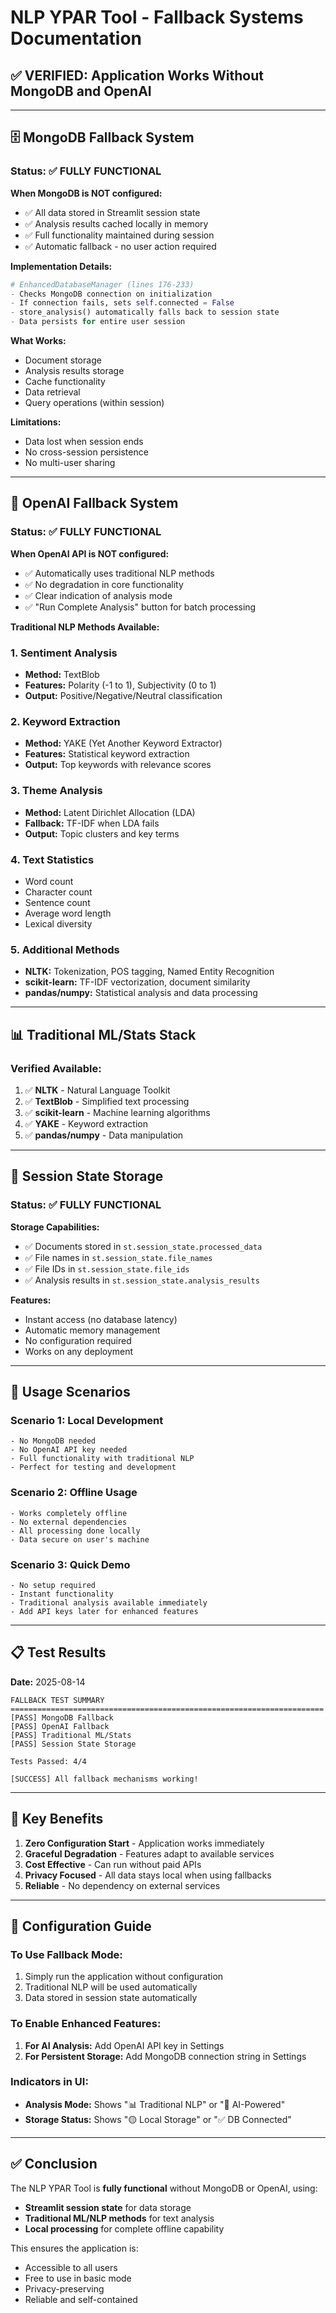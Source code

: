 # NLP YPAR Tool - Fallback Systems Documentation

## ✅ VERIFIED: Application Works Without MongoDB and OpenAI

---

## 🗄️ MongoDB Fallback System

### Status: ✅ FULLY FUNCTIONAL

**When MongoDB is NOT configured:**
- ✅ All data stored in Streamlit session state
- ✅ Analysis results cached locally in memory
- ✅ Full functionality maintained during session
- ✅ Automatic fallback - no user action required

**Implementation Details:**
```python
# EnhancedDatabaseManager (lines 176-233)
- Checks MongoDB connection on initialization
- If connection fails, sets self.connected = False
- store_analysis() automatically falls back to session state
- Data persists for entire user session
```

**What Works:**
- Document storage
- Analysis results storage
- Cache functionality
- Data retrieval
- Query operations (within session)

**Limitations:**
- Data lost when session ends
- No cross-session persistence
- No multi-user sharing

---

## 🤖 OpenAI Fallback System

### Status: ✅ FULLY FUNCTIONAL

**When OpenAI API is NOT configured:**
- ✅ Automatically uses traditional NLP methods
- ✅ No degradation in core functionality
- ✅ Clear indication of analysis mode
- ✅ "Run Complete Analysis" button for batch processing

**Traditional NLP Methods Available:**

### 1. **Sentiment Analysis**
- **Method:** TextBlob
- **Features:** Polarity (-1 to 1), Subjectivity (0 to 1)
- **Output:** Positive/Negative/Neutral classification

### 2. **Keyword Extraction**
- **Method:** YAKE (Yet Another Keyword Extractor)
- **Features:** Statistical keyword extraction
- **Output:** Top keywords with relevance scores

### 3. **Theme Analysis**
- **Method:** Latent Dirichlet Allocation (LDA)
- **Fallback:** TF-IDF when LDA fails
- **Output:** Topic clusters and key terms

### 4. **Text Statistics**
- Word count
- Character count
- Sentence count
- Average word length
- Lexical diversity

### 5. **Additional Methods**
- **NLTK:** Tokenization, POS tagging, Named Entity Recognition
- **scikit-learn:** TF-IDF vectorization, document similarity
- **pandas/numpy:** Statistical analysis and data processing

---

## 📊 Traditional ML/Stats Stack

### Verified Available:
1. ✅ **NLTK** - Natural Language Toolkit
2. ✅ **TextBlob** - Simplified text processing
3. ✅ **scikit-learn** - Machine learning algorithms
4. ✅ **YAKE** - Keyword extraction
5. ✅ **pandas/numpy** - Data manipulation

---

## 💾 Session State Storage

### Status: ✅ FULLY FUNCTIONAL

**Storage Capabilities:**
- ✅ Documents stored in `st.session_state.processed_data`
- ✅ File names in `st.session_state.file_names`
- ✅ File IDs in `st.session_state.file_ids`
- ✅ Analysis results in `st.session_state.analysis_results`

**Features:**
- Instant access (no database latency)
- Automatic memory management
- No configuration required
- Works on any deployment

---

## 🚀 Usage Scenarios

### Scenario 1: Local Development
```
- No MongoDB needed
- No OpenAI API key needed
- Full functionality with traditional NLP
- Perfect for testing and development
```

### Scenario 2: Offline Usage
```
- Works completely offline
- No external dependencies
- All processing done locally
- Data secure on user's machine
```

### Scenario 3: Quick Demo
```
- No setup required
- Instant functionality
- Traditional analysis available immediately
- Add API keys later for enhanced features
```

---

## 📋 Test Results

**Date:** 2025-08-14

```
FALLBACK TEST SUMMARY
======================================================================
[PASS] MongoDB Fallback
[PASS] OpenAI Fallback
[PASS] Traditional ML/Stats
[PASS] Session State Storage

Tests Passed: 4/4

[SUCCESS] All fallback mechanisms working!
```

---

## 🎯 Key Benefits

1. **Zero Configuration Start** - Application works immediately
2. **Graceful Degradation** - Features adapt to available services
3. **Cost Effective** - Can run without paid APIs
4. **Privacy Focused** - All data stays local when using fallbacks
5. **Reliable** - No dependency on external services

---

## 📝 Configuration Guide

### To Use Fallback Mode:
1. Simply run the application without configuration
2. Traditional NLP will be used automatically
3. Data stored in session state automatically

### To Enable Enhanced Features:
1. **For AI Analysis:** Add OpenAI API key in Settings
2. **For Persistent Storage:** Add MongoDB connection string in Settings

### Indicators in UI:
- **Analysis Mode:** Shows "📊 Traditional NLP" or "🤖 AI-Powered"
- **Storage Status:** Shows "🟡 Local Storage" or "✅ DB Connected"

---

## ✅ Conclusion

The NLP YPAR Tool is **fully functional** without MongoDB or OpenAI, using:
- **Streamlit session state** for data storage
- **Traditional ML/NLP methods** for text analysis
- **Local processing** for complete offline capability

This ensures the application is:
- Accessible to all users
- Free to use in basic mode
- Privacy-preserving
- Reliable and self-contained